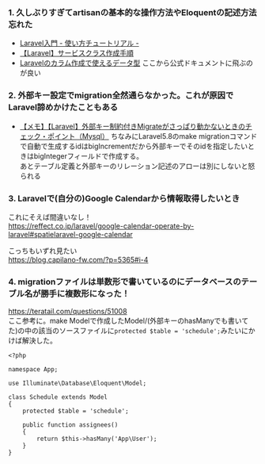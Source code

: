 ### 1. 久しぶりすぎてartisanの基本的な操作方法やEloquentの記述方法忘れた
* [Laravel入門 - 使い方チュートリアル -](https://qiita.com/sano1202/items/6021856b70e4f8d3dc3d)
* [【Laravel】サービスクラス作成手順](https://daiki-sekiguchi.com/2018/08/31/laravel-how-to-make-service-class/)
* [Laravelのカラム作成で使えるデータ型](https://qiita.com/Otake_M/items/3c761e1a5e65b04c6c0e)
ここから公式ドキュメントに飛ぶのが良い

### 2. 外部キー設定でmigration全然通らなかった。これが原因でLaravel諦めかけたこともある
* [【メモ】【Laravel】外部キー制約付きMigrateがさっぱり動かないときのチェック・ポイント（Mysql）](https://qiita.com/0w0/items/4a9cb7d27794bfb93d46)
ちなみにLaravel5.8のmake migrationコマンドで自動で生成するidはbigIncrementだから外部キーでそのidを指定したいときはbigIntegerフィールドで作成する。  
あとテーブル定義と外部キーのリレーション記述のアローは別にしないと怒られる  

### 3. Laravelで(自分の)Google Calendarから情報取得したいとき
これにそえば間違いなし！  
https://reffect.co.jp/laravel/google-calendar-operate-by-laravel#spatielaravel-google-calendar  


こっちもいずれ見たい  
https://blog.capilano-fw.com/?p=5365#i-4  
### 4. migrationファイルは単数形で書いているのにデータベースのテーブル名が勝手に複数形になった！
https://teratail.com/questions/51008  
ここ参考に。make Modelで作成したModel/(外部キーのhasManyでも書いてた)の中の該当のソースファイルに`protected $table = 'schedule';`みたいにかけば解決した。
```php=
<?php

namespace App;

use Illuminate\Database\Eloquent\Model;

class Schedule extends Model
{
    protected $table = 'schedule';

    public function assignees()
    {
        return $this->hasMany('App\User');
    }
}

```


